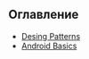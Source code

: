 ## Оглавление
 - [Desing Patterns](https://github.com/Sanchello69/AndoidDoc/blob/master/DesingPatterns.md)
 - [Android Basics](https://github.com/Sanchello69/AndoidDoc/blob/master/AndroidBasics.md)
